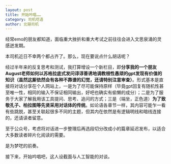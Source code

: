 ```yaml
---
layout: post
title: 开始吟唱……
category: 司机呓语
author: 北辕司机
---
```


经常emo的朋友都知道，面临重大挫折和重大考试之前往往会进入文思泉涌的灵感迸发期。

本司机近日不幸两个都占齐了。那么，现在要说点什么胡话呢？

经过半年来的反复思考和测试，我打算增设一个新栏目，即**分享我的一个朋友August老师如何以苏格拉底式发问谆谆善诱地调教根性愚顽的gpt发现有价值的知识（虽然这厮依然会有各种不靠谱的幻觉，还请特别注意审查）**。形式基本是直接将对话分享在个人网站上，一是为了尽可能保持原样（毕竟gpt回复有随机性甚至唯一性，相同的输入不保证相同输出，好吧也确实有偷懒的成分）；二是为了服务于大家了解我用该工具提问、思考、追问的方式；三是（端坐，正色道）**为了致敬孔子、柏拉图等先贤采用对话体的传统**。如论语各章节一样，其内容可能乍一看有些跳脱，甚至关联起很多不同的主题，但其内在依然是有逻辑明线和暗线连接的，还请读者留意。

至于​公众号，考虑将对话进一步整理后再选段切分改成小的篇章延迟发布，以适合大多数读者碎片化阅读的需要。

是为梦呓的前奏。

接下来，开始吟唱吧，这人设截面与人工智能的对谈。